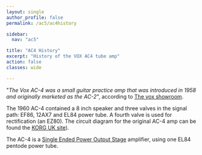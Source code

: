 ```yaml
---
layout: single
author_profile: false
permalink: /ac5/ac4history

sidebar:
  nav: "ac5"

title: "AC4 History"
excerpt: "History of the VOX AC4 tube amp"
action: false
classes: wide

---
```

"*The Vox AC-4 was a small guitar practice amp that was introduced in 1958 and originally marketed as the AC-2*", according to [The vox showroom](http://www.voxshowroom.com/uk/amp/ac4.html).

The 1960 AC-4 contained a 8 inch speaker and three valves in the signal path: EF86, 12AX7 and EL84 power tube. A fourth valve is used for rectification (an EZ80). The circuit diagram for the original AC-4 amp can be found the [KORG UK site](https://www.korguk.com/voxcircuits/)).

The AC-4 is a [Single Ended Power Output Stage](http://www.valvewizard.co.uk/se.html) amplifier, using one EL84 pentode power tube.
